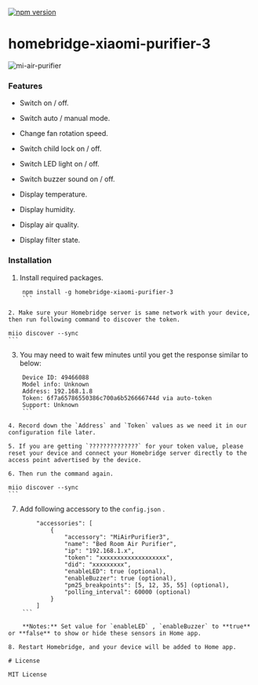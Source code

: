 [![npm version](https://badge.fury.io/js/homebridge-xiaomi-purifier-3.svg)](https://badge.fury.io/js/homebridge-xiaomi-purifier-3)

# homebridge-xiaomi-purifier-3

![mi-air-purifier](https://cloud.githubusercontent.com/assets/73107/26249685/1d0ae78c-3cda-11e7-8b64-71e8d4323a3e.jpg)

### Features

* Switch on / off.

* Switch auto / manual mode.

* Change fan rotation speed.

* Switch child lock on / off.

* Switch LED light on / off.

* Switch buzzer sound on / off.

* Display temperature.

* Display humidity.

* Display air quality.

* Display filter state.

### Installation

1. Install required packages.

``` 
	npm install -g homebridge-xiaomi-purifier-3
	```

2. Make sure your Homebridge server is same network with your device, then run following command to discover the token.

``` 
	miio discover --sync
	```

3. You may need to wait few minutes until you get the response similar to below:

``` 
	Device ID: 49466088
	Model info: Unknown
	Address: 192.168.1.8
	Token: 6f7a65786550386c700a6b526666744d via auto-token
	Support: Unknown
	```

4. Record down the `Address` and `Token` values as we need it in our configuration file later.

5. If you are getting `??????????????` for your token value, please reset your device and connect your Homebridge server directly to the access point advertised by the device.

6. Then run the command again.

``` 
	miio discover --sync
	```

7. Add following accessory to the `config.json` .

``` 
		"accessories": [
			{
				"accessory": "MiAirPurifier3",
				"name": "Bed Room Air Purifier",
				"ip": "192.168.1.x",
				"token": "xxxxxxxxxxxxxxxxxxx",
				"did": "xxxxxxxxx",		 
				"enableLED": true (optional),
				"enableBuzzer": true (optional),
				"pm25_breakpoints": [5, 12, 35, 55] (optional),
				"polling_interval": 60000 (optional) 
			}
		]
	```

	**Notes:** Set value for `enableLED` , `enableBuzzer` to **true** or **false** to show or hide these sensors in Home app.

8. Restart Homebridge, and your device will be added to Home app.

# License

MIT License
